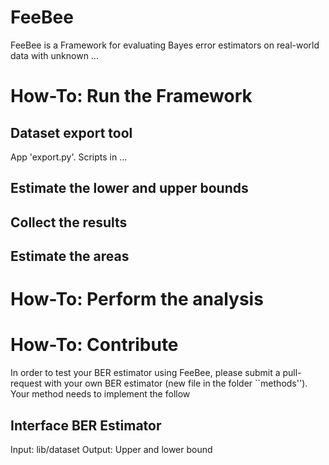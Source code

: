 # FeeBee
FeeBee is a Framework for evaluating Bayes error estimators on real-world data with unknown ...

# How-To: Run the Framework

## Dataset export tool
App 'export.py'. Scripts in ...

## Estimate the lower and upper bounds

## Collect the results

## Estimate the areas

# How-To: Perform the analysis

# How-To: Contribute

In order to test your BER estimator using FeeBee, please submit a pull-request with your own BER estimator (new file in the folder ``methods'').
Your method needs to implement the follow

## Interface BER Estimator

Input: lib/dataset
Output: Upper and lower bound
